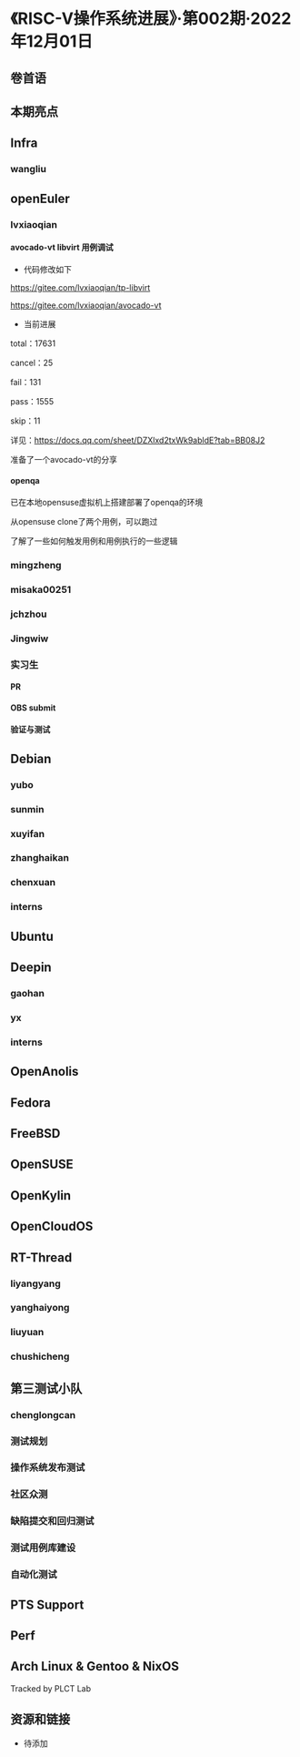 # 《RISC-V操作系统进展》·第002期·2022年12月01日

## 卷首语

## 本期亮点

## Infra

### wangliu

## openEuler

### lvxiaoqian
#### avocado-vt libvirt 用例调试

- 代码修改如下

https://gitee.com/lvxiaoqian/tp-libvirt

https://gitee.com/lvxiaoqian/avocado-vt

- 当前进展

total：17631

cancel：25

fail：131

pass：1555

skip：11

详见：https://docs.qq.com/sheet/DZXlxd2txWk9abldE?tab=BB08J2

准备了一个avocado-vt的分享

#### openqa
已在本地opensuse虚拟机上搭建部署了openqa的环境

从opensuse clone了两个用例，可以跑过

了解了一些如何触发用例和用例执行的一些逻辑



### mingzheng

### misaka00251

### jchzhou

### Jingwiw

### 实习生

#### PR

#### OBS submit

#### 验证与测试

## Debian

### yubo

### sunmin

### xuyifan

### zhanghaikan

### chenxuan

### interns

## Ubuntu

## Deepin

### gaohan

### yx

### interns

## OpenAnolis

## Fedora

## FreeBSD

## OpenSUSE

## OpenKylin

## OpenCloudOS

## RT-Thread
### liyangyang

### yanghaiyong

### liuyuan

### chushicheng

## 第三测试小队
### chenglongcan

### 测试规划

### 操作系统发布测试

### 社区众测

### 缺陷提交和回归测试

### 测试用例库建设


### 自动化测试

## PTS Support

## Perf

## Arch Linux & Gentoo & NixOS

Tracked by PLCT Lab

## 资源和链接

- 待添加
